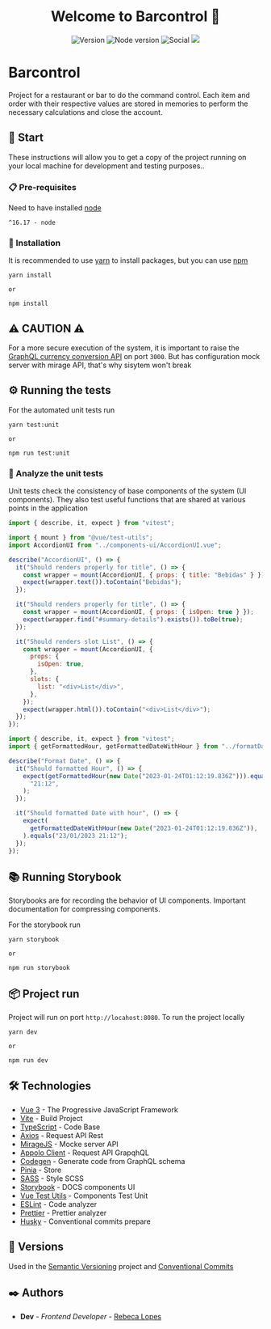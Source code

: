 <h1 align="center">Welcome to Barcontrol 🍺</h1>
<p align="center">
  <img alt="Version" src="https://img.shields.io/badge/version-0.0.0-blue.svg?cacheSeconds=2592000" />
  <img alt="Node version" src="https://img.shields.io/badge/node-16.17-green.svg?cacheSeconds=2592000" />
  <img alt="Social " src="https://img.shields.io/github/followers/becatriz?style=social" />
  <a href="https://codecov.io/gh/becatriz/Convenia-Senior-Frontend-Assessment" > 
 <img src="https://codecov.io/gh/becatriz/Convenia-Senior-Frontend-Assessment/branch/master/graph/badge.svg?token=T2PNN7TX7Y"/> 
 </a>
</p>

# Barcontrol

Project for a restaurant or bar to do the command control. Each item and order with their respective values are stored in memories to perform the necessary calculations and close the account.

## 🚀 Start

These instructions will allow you to get a copy of the project running on your local machine for development and testing purposes..

### 📋 Pre-requisites

Need to have installed [node](https://nodejs.org/en/) <br/>

```
^16.17 - node
```

### 🔧 Installation

It is recommended to use [yarn](https://yarnpkg.com/) to install packages, but you can use [npm](https://www.npmjs.com/)

```
yarn install

or

npm install
```

## ⚠️ CAUTION ⚠️

For a more secure execution of the system, it is important to raise the [GraphQL currency conversion API](https://gitlab.com/convenia/assessments/currency-conversion) on port `3000`. But has configuration mock server with mirage API, that's why sisytem won't break

## ⚙️ Running the tests

For the automated unit tests run

```
yarn test:unit

or

npm run test:unit
```

### 🔩 Analyze the unit tests

Unit tests check the consistency of base components of the system (UI components). They also test useful functions that are shared at various points in the application

```js
import { describe, it, expect } from "vitest";

import { mount } from "@vue/test-utils";
import AccordionUI from "../components-ui/AccordionUI.vue";

describe("AccordionUI", () => {
  it("Should renders properly for title", () => {
    const wrapper = mount(AccordionUI, { props: { title: "Bebidas" } });
    expect(wrapper.text()).toContain("Bebidas");
  });

  it("Should renders properly for title", () => {
    const wrapper = mount(AccordionUI, { props: { isOpen: true } });
    expect(wrapper.find("#summary-details").exists()).toBe(true);
  });

  it("Should renders slot List", () => {
    const wrapper = mount(AccordionUI, {
      props: {
        isOpen: true,
      },
      slots: {
        list: "<div>List</div>",
      },
    });
    expect(wrapper.html()).toContain("<div>List</div>");
  });
});
```

```js
import { describe, it, expect } from "vitest";
import { getFormattedHour, getFormattedDateWithHour } from "../formatDate";

describe("Format Date", () => {
  it("Should formatted Hour", () => {
    expect(getFormattedHour(new Date("2023-01-24T01:12:19.836Z"))).equals(
      "21:12",
    );
  });

  it("Should formatted Date with hour", () => {
    expect(
      getFormattedDateWithHour(new Date("2023-01-24T01:12:19.836Z")),
    ).equals("23/01/2023 21:12");
  });
});
```

## 📚 Running Storybook

Storybooks are for recording the behavior of UI components. Important documentation for compressing components.<br/>

For the storybook run

```
yarn storybook

or

npm run storybook
```

## 📦 Project run

Project will run on port `http://locahost:8080`. To run the project locally

```
yarn dev

or

npm run dev
```

## 🛠️ Technologies

- [Vue 3](https://vuejs.org/) - The Progressive JavaScript Framework
- [Vite](https://vitejs.dev/) - Build Project
- [TypeScript](https://www.typescriptlang.org/) - Code Base
- [Axios](https://axios-http.com/ptbr/docs/intro) - Request API Rest
- [MirageJS](https://miragejs.com/) - Mocke server API
- [Appolo Client](https://apollo.vuejs.org/guide/) - Request API GrapqhQL
- [Codegen](https://the-guild.dev/graphql/codegen) - Generate code from GraphQL schema
- [Pinia](https://pinia.vuejs.org/) - Store
- [SASS](https://sass-lang.com/) - Style SCSS
- [Storybook](https://storybook.js.org/) - DOCS components UI
- [Vue Test Utils](https://v1.test-utils.vuejs.org/) - Components Test Unit
- [ESLint](https://eslint.org/) - Code analyzer
- [Prettier](https://prettier.io/) - Prettier analyzer
- [Husky](https://www.npmjs.com/package/husky/) - Conventional commits prepare

## 📌 Versions

Used in the [Semantic Versioning](https://semver.org/) project and [Conventional Commits](https://www.conventionalcommits.org/en/v1.0.0/)

## ✒️ Authors

- **Dev** - _Frontend Developer_ - [Rebeca Lopes](https://github.com/becatriz)

